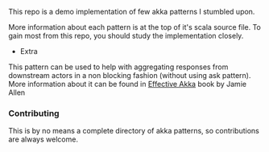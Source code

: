 This repo is a demo implementation of few akka patterns I stumbled upon.

More information about each pattern is at the top of it's scala source file. To gain most from this repo, you should study the implementation closely.

* Extra

This pattern can be used to help with aggregating responses from downstream actors in a non blocking fashion (without using ask pattern). More information about it can be found in [Effective Akka](http://shop.oreilly.com/product/0636920028789.do) book by Jamie Allen


### Contributing

This is by no means a complete directory of akka patterns, so contributions are always welcome.